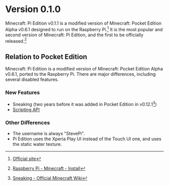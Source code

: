 # Version 0.1.0

Minecraft: Pi Edition v0.1.1 is a modified version of Minecraft: Pocket
Edition Alpha v0.6.1 designed to run on the Raspberry Pi.[^1] It is the
most popular and second version of Minecraft: Pi Edition, and the first
to be officially released.[^2]

## Relation to Pocket Edition

Minecraft: Pi Edition is a modified version of Minecraft: Pocket Edition
Alpha v0.6.1, ported to the Raspberry Pi. There are major differences,
including several disabled features.

### New Features

* Sneaking (two years before it was added in Pocket Edition in v0.12.1[^3])
* [Scripting API](SCRIPTING_API.md)

### Other Differences

* The username is always "StevePi".
* Pi Edition uses the Xperia Play UI instead of the Touch UI one, and uses the static water texture.

[^1]: [Official site](https://www.minecraft.net/en-us/edition/pi)
[^2]: [Raspberry Pi - Minecraft - Install](https://www.stuffaboutcode.com/2013/02/raspberry-pi-minecraft-install.html)
[^3]: [Sneaking - Official Minecraft Wiki](https://minecraft.gamepedia.com/Sneaking#History)